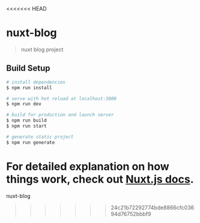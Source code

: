 <<<<<<< HEAD
# nuxt-blog

> nuxt blog project

## Build Setup

``` bash
# install dependencies
$ npm run install

# serve with hot reload at localhost:3000
$ npm run dev

# build for production and launch server
$ npm run build
$ npm run start

# generate static project
$ npm run generate
```

For detailed explanation on how things work, check out [Nuxt.js docs](https://nuxtjs.org).
=======
nuxt-blog
>>>>>>> 24c21b72292774bde8866cfc03694d76752bbbf9
